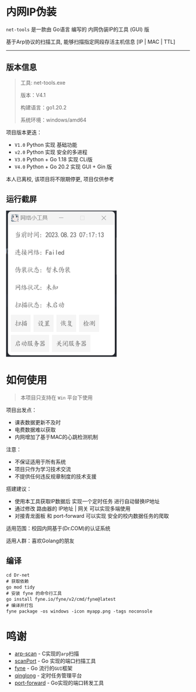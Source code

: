 # 内网IP伪装

`net-tools` 是一款由 Go语言 编写的 内网伪装IP的工具 (GUI) 版

基于Arp协议的扫描工具, 能够扫描指定网段存活主机信息 [IP | MAC | TTL]

---

## 版本信息

> 工具: net-tools.exe
>
> 版本：V4.1
>
> 构建语言：go1.20.2
>
> 系统环境：windows/amd64

项目版本更迭：

+ `V1.0` Python 实现 基础功能
+ `v2.0` Python 实现 安全的多进程
+ `V3.0` Python + Go 1.18 实现 CLi版
+ `V4.0` Python + Go 20.2 实现 GUI + Gin 版

本人已离校, 该项目将不限期停更, 项目仅供参考

## 运行截屏

![img.png](res/img.png)

# 如何使用

> 本项目只支持在 `Win` 平台下使用

项目出发点：

+ 课表数据更新不及时
+ 电费数据难以获取
+ 内网增加了基于MAC的心跳检测机制

注意：

+ 不保证适用于所有系统
+ 项目只作为学习技术交流
+ 不提供任何违反规章制度的技术支援

搭建建议：

+ 使用本工具获取IP数据后 实现一个定时任务 进行自动替换IP地址
+ 通过修改 路由器的 IP地址 | 网关 可以实现多端使用
+ 对接青龙面板 和 port-forward 可以实现 安全的校内数据任务的爬取

适用范围：校园内网基于(Dr.COM)的认证系统

适用人群：喜欢Golang的朋友

## 编译

```shell
cd Dr-net
# 获取依赖
go mod tidy
# 安装 fyne 的命令行工具
go install fyne.io/fyne/v2/cmd/fyne@latest
# 编译并打包
fyne package -os windows -icon myapp.png -tags noconsole
```

# 鸣谢

+ [arp-scan](https://github.com/QbsuranAlang/arp-scan-windows-) - C实现的`arp`扫描
+ [scanPort](https://github.com/xs25cn/scanPort) - Go 实现的端口扫描工具
+ [fyne](https://github.com/fyne-io/fyne) - Go 流行的`GUI`框架
+ [qinglong](https://github.com/whyour/qinglong) - 定时任务管理平台
+ [port-forward](https://github.com/tavenli/port-forward) - Go实现的端口转发工具
